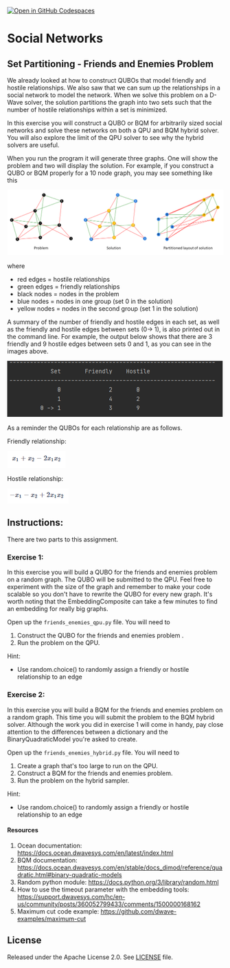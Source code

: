 [![Open in GitHub Codespaces](
  https://img.shields.io/badge/Open%20in%20GitHub%20Codespaces-333?logo=github)](
  https://codespaces.new/dwave-training/social-networks?quickstart=1)
  
# Social Networks 

## Set Partitioning - Friends and Enemies Problem

We already looked at how to construct QUBOs that model friendly and
hostile relationships. We also saw that we can sum up the relationships 
in a social network to model the network. When we solve this problem on
a D-Wave solver, the solution partitions the graph into two sets such that the 
number of hostile relationships within a set is minimized. 

In this exercise you will construct a QUBO or BQM for arbitrarily sized social networks
and solve these networks on both a QPU and BQM hybrid solver. You will also 
explore the limit of the QPU solver to see why the hybrid solvers are useful.

When you run the program it will generate three graphs. One will show the problem and
two will display the solution. For example, if you construct a QUBO or BQM properly
for a 10 node graph, you may see something like this

![graphs](readme_images/graphs.png "graphs")

where 
* red edges = hostile relationships
* green edges = friendly relationships
* black nodes = nodes in the problem 
* blue nodes = nodes in one group (set 0 in the solution)
* yellow nodes = nodes in the second group (set 1 in the solution)

A summary of the number of friendly and hostile edges in each set, as well as 
the friendly and hostile edges between sets (0-> 1), is also printed out in the command line.
For example, the output below shows that there are 3 friendly and 9 hostile edges between sets
0 and 1, as you can see in the images above. 

![command_line_output](readme_images/command_line_output.png "command_line_output")

As a reminder the QUBOs for each relationship are as follows.

Friendly relationship:

![friendly](readme_images/friendly.png "friendly")

Hostile relationship:

![hostile](readme_images/hostile.png "hostile")       

## Instructions:

There are two parts to this assignment.

### Exercise 1:  
In this exercise you will build a QUBO for the friends and enemies problem on a random
graph. The QUBO will be submitted to the QPU. Feel free to experiment
 with the size of the graph and remember to make your code scalable so you don't have to
 rewrite the QUBO for every new graph. It's worth noting that the EmbeddingComposite can
 take a few minutes to find an embedding for really big graphs.
  
 Open up the `friends_enemies_qpu.py` file. You will need to
 
1. Construct the QUBO for the friends and enemies problem .
2. Run the problem on the QPU.

Hint:  
* Use random.choice() to randomly assign a friendly or hostile relationship to an edge
    
### Exercise 2:  
In this exercise you will build a BQM for the friends and enemies problem on a random graph.
This time you will submit the problem to the BQM hybrid solver. Although the work you did
in exercise 1 will come in handy, pay close attention to the differences between a dictionary
and the BinaryQuadraticModel you're asked to create. 

Open up the `friends_enemies_hybrid.py` file. You will need to

1. Create a graph that's too large to run on the QPU.
2. Construct a BQM for the friends and enemies problem. 
3. Run the problem on the hybrid sampler.

Hint:  
* Use random.choice() to randomly assign a friendly or hostile relationship to an edge

#### Resources
1. Ocean documentation: https://docs.ocean.dwavesys.com/en/latest/index.html
2. BQM documentation: https://docs.ocean.dwavesys.com/en/stable/docs_dimod/reference/quadratic.html#binary-quadratic-models
3. Random python module: https://docs.python.org/3/library/random.html
4. How to use the timeout parameter with the embedding tools: 
https://support.dwavesys.com/hc/en-us/community/posts/360052799433/comments/1500000168162
5. Maximum cut code example: https://github.com/dwave-examples/maximum-cut

## License

Released under the Apache License 2.0. See [LICENSE](LICENSE) file.
